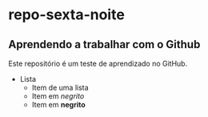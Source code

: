 # repo-sexta-noite
## Aprendendo a trabalhar com o Github
Este repositório é um teste de aprendizado no GitHub.

* Lista
  + Item de uma lista
  + Item em *negrito*
  + Item em **negrito**
